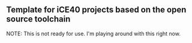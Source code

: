 ## Template for iCE40 projects based on the open source toolchain

NOTE: This is not ready for use. I'm playing around with this right now.
